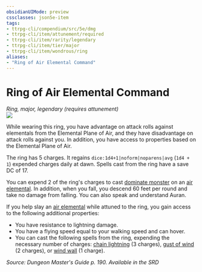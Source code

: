 ```yaml
---
obsidianUIMode: preview
cssclasses: json5e-item
tags:
- ttrpg-cli/compendium/src/5e/dmg
- ttrpg-cli/item/attunement/required
- ttrpg-cli/item/rarity/legendary
- ttrpg-cli/item/tier/major
- ttrpg-cli/item/wondrous/ring
aliases: 
- "Ring of Air Elemental Command"
---
```

# Ring of Air Elemental Command
*Ring, major, legendary (requires attunement)*  
![](3-Mechanics/CLI/items/img/ring-of-air-elemental-command.webp#right)


While wearing this ring, you have advantage on attack rolls against elementals from the Elemental Plane of Air, and they have disadvantage on attack rolls against you. In addition, you have access to properties based on the Elemental Plane of Air.

The ring has 5 charges. It regains `dice:1d4+1|noform|noparens|avg` (`1d4 + 1`) expended charges daily at dawn. Spells cast from the ring have a save DC of 17.

You can expend 2 of the ring's charges to cast [dominate monster](3-Mechanics/CLI/spells/dominate-monster.md) on an [air elemental](3-Mechanics/CLI/bestiary/elemental/air-elemental.md). In addition, when you fall, you descend 60 feet per round and take no damage from falling. You can also speak and understand Auran.

If you help slay an [air elemental](3-Mechanics/CLI/bestiary/elemental/air-elemental.md) while attuned to the ring, you gain access to the following additional properties:

- You have resistance to lightning damage.  
- You have a flying speed equal to your walking speed and can hover.  
- You can cast the following spells from the ring, expending the necessary number of charges: [chain lightning](3-Mechanics/CLI/spells/chain-lightning.md) (3 charges), [gust of wind](3-Mechanics/CLI/spells/gust-of-wind.md) (2 charges), or [wind wall](3-Mechanics/CLI/spells/wind-wall.md) (1 charge).  

*Source: Dungeon Master's Guide p. 190. Available in the <span title='Systems Reference Document (5.1)'>SRD</span>*